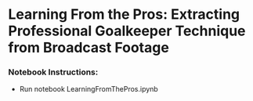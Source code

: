 # Learning From the Pros: Extracting Professional Goalkeeper Technique from Broadcast Footage

### Notebook Instructions:
* Run notebook LearningFromThePros.ipynb
